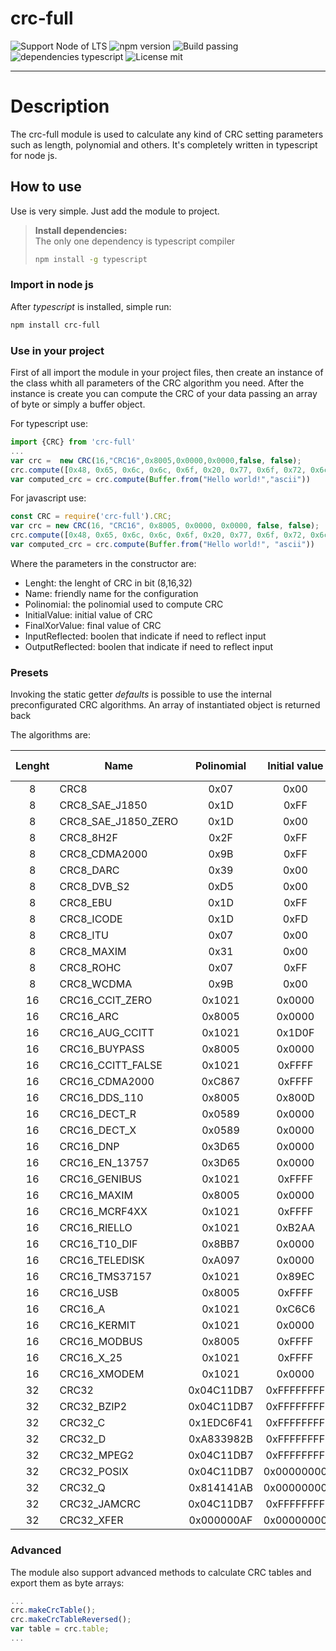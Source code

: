 # crc-full

![Support Node of LTS](https://img.shields.io/badge/node-LTS-brightgreen.svg?style=plastic) ![npm version](https://img.shields.io/badge/npm-3.5.0-brightgreen.svg?style=plastic) ![Build passing](https://img.shields.io/badge/build-passing-brightgreen.svg?style=plastic) ![dependencies typescript](https://img.shields.io/badge/dependencies-typescript-blue.svg?style=plastic) ![License mit](https://img.shields.io/badge/license-MIT-blue.svg?style=plastic) 

---

# Description
The crc-full module is used to calculate any kind of CRC setting parameters such as length, polynomial and others. It's completely written in typescript for node js.

## How to use

Use is very simple. Just add the module to project.

> **Install dependencies:**  
> The only one dependency is typescript compiler
> ```sh
> npm install -g typescript
> ```

### Import in node js
After *typescript* is installed, simple run:
```sh
npm install crc-full
```

### Use in your project

First of all import the module in your project files, then create an instance of the class whith all parameters of the CRC algorithm you need.
After the instance is create you can compute the CRC of your data passing an array of byte or simply a buffer object.

For typescript use:
```ts
import {CRC} from 'crc-full'
...
var crc =  new CRC(16,"CRC16",0x8005,0x0000,0x0000,false, false);
crc.compute([0x48, 0x65, 0x6c, 0x6c, 0x6f, 0x20, 0x77, 0x6f, 0x72, 0x6c, 0x64, 0x21]);
var computed_crc = crc.compute(Buffer.from("Hello world!","ascii"))
```
For javascript use:
```js
const CRC = require('crc-full').CRC;
var crc = new CRC(16, "CRC16", 0x8005, 0x0000, 0x0000, false, false);
crc.compute([0x48, 0x65, 0x6c, 0x6c, 0x6f, 0x20, 0x77, 0x6f, 0x72, 0x6c, 0x64, 0x21]);
var computed_crc = crc.compute(Buffer.from("Hello world!", "ascii"))
```

Where the parameters in the constructor are:
- Lenght: the lenght of CRC in bit (8,16,32)
- Name: friendly name for the configuration
- Polinomial: the polinomial used to compute CRC
- InitialValue: initial value of CRC
- FinalXorValue: final value of CRC
- InputReflected: boolen that indicate if need to reflect input
- OutputReflected: boolen that indicate if need to reflect input

### Presets

Invoking the static getter *defaults* is possible to use the internal preconfigurated CRC algorithms. An array of instantiated object is returned back

The algorithms are:

| Lenght | Name | Polinomial | Initial value | Final value | Input reflected | Output reflected |
|:------:|------|:----------:|:-------------:|:-----------:|:---------------:|:----------------:|
|8|CRC8|0x07|0x00|0x00|false|false)|
|8|CRC8_SAE_J1850|0x1D|0xFF|0xFF|false|false)|
|8|CRC8_SAE_J1850_ZERO|0x1D|0x00|0x00|false|false)|
|8|CRC8_8H2F|0x2F|0xFF|0xFF|false|false)|
|8|CRC8_CDMA2000|0x9B|0xFF|0x00|false|false)|
|8|CRC8_DARC|0x39|0x00|0x00|true|true)|
|8|CRC8_DVB_S2|0xD5|0x00|0x00|false|false)|
|8|CRC8_EBU|0x1D|0xFF|0x00|true|true)|
|8|CRC8_ICODE|0x1D|0xFD|0x00|false|false)|
|8|CRC8_ITU|0x07|0x00|0x55|false|false|
|8|CRC8_MAXIM|0x31|0x00|0x00|true|true|
|8|CRC8_ROHC|0x07|0xFF|0x00|true|true|
|8|CRC8_WCDMA|0x9B|0x00|0x00|true|true|
|16|CRC16_CCIT_ZERO|0x1021|0x0000|0x0000|false|false|
|16|CRC16_ARC|0x8005|0x0000|0x0000|true|true|
|16|CRC16_AUG_CCITT|0x1021|0x1D0F|0x0000|false|false|
|16|CRC16_BUYPASS|0x8005|0x0000|0x0000|false|false|
|16|CRC16_CCITT_FALSE|0x1021|0xFFFF|0x0000|false|false|
|16|CRC16_CDMA2000|0xC867|0xFFFF|0x0000|false|false|
|16|CRC16_DDS_110|0x8005|0x800D|0x0000|false|false|
|16|CRC16_DECT_R|0x0589|0x0000|0x0001|false|false|
|16|CRC16_DECT_X|0x0589|0x0000|0x0000|false|false|
|16|CRC16_DNP|0x3D65|0x0000|0xFFFF|true|true|
|16|CRC16_EN_13757|0x3D65|0x0000|0xFFFF|false|false|
|16|CRC16_GENIBUS|0x1021|0xFFFF|0xFFFF|false|false|
|16|CRC16_MAXIM|0x8005|0x0000|0xFFFF|true|true|
|16|CRC16_MCRF4XX|0x1021|0xFFFF|0x0000|true|true|
|16|CRC16_RIELLO|0x1021|0xB2AA|0x0000|true|true|
|16|CRC16_T10_DIF|0x8BB7|0x0000|0x0000|false|false|
|16|CRC16_TELEDISK|0xA097|0x0000|0x0000|false|false|
|16|CRC16_TMS37157|0x1021|0x89EC|0x0000|true|true|
|16|CRC16_USB|0x8005|0xFFFF|0xFFFF|true|true|
|16|CRC16_A|0x1021|0xC6C6|0x0000|true|true|
|16|CRC16_KERMIT|0x1021|0x0000|0x0000|true|true|
|16|CRC16_MODBUS|0x8005|0xFFFF|0x0000|true|true|
|16|CRC16_X_25|0x1021|0xFFFF|0xFFFF|true|true|
|16|CRC16_XMODEM|0x1021|0x0000|0x0000|false|false|
|32|CRC32|0x04C11DB7|0xFFFFFFFF|0xFFFFFFFF|true|true|
|32|CRC32_BZIP2|0x04C11DB7|0xFFFFFFFF|0xFFFFFFFF|false|false|
|32|CRC32_C|0x1EDC6F41|0xFFFFFFFF|0xFFFFFFFF|true|true|
|32|CRC32_D|0xA833982B|0xFFFFFFFF|0xFFFFFFFF|true|true|
|32|CRC32_MPEG2|0x04C11DB7|0xFFFFFFFF|0x00000000|false|false|
|32|CRC32_POSIX|0x04C11DB7|0x00000000|0xFFFFFFFF|false|false|
|32|CRC32_Q|0x814141AB|0x00000000|0x00000000|false|false|
|32|CRC32_JAMCRC|0x04C11DB7|0xFFFFFFFF|0x00000000|true|true|
|32|CRC32_XFER|0x000000AF|0x00000000|0x00000000|false|false|

### Advanced

The module also support advanced methods to calculate CRC tables and export them as byte arrays:

```js
...
crc.makeCrcTable();
crc.makeCrcTableReversed();
var table = crc.table;
...
```